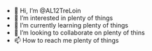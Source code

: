 - 👋 Hi, I’m @AL12TreLoin
- 👀 I’m interested in plenty of things
- 🌱 I’m currently learning plenty of things
- 💞️ I’m looking to collaborate on plenty of thins
- 📫 How to reach me plenty of things

<!---
AL12TreLoin/AL12TreLoin is a ✨ special ✨ repository because its `README.md` (this file) appears on your GitHub profile.
You can click the Preview link to take a look at your changes.
--->
